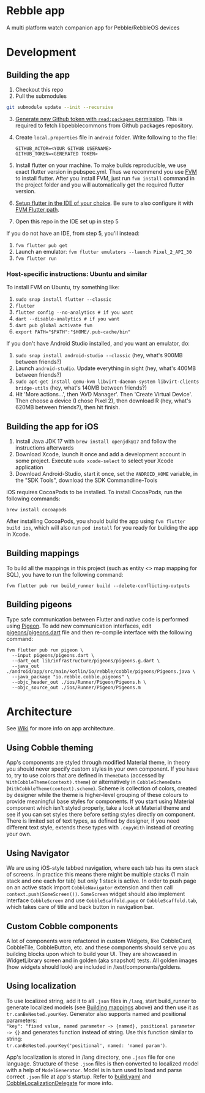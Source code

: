 # Rebble app

A multi platform watch companion app for Pebble/RebbleOS devices

# Development

## Building the app
1. Checkout this repo
2. Pull the submodules
```bash
git submodule update --init --recursive
```
3. [Generate new Github token with `read:packages` permission](https://github.com/settings/tokens). This is required to fetch libpebblecommons from Github packages repository.
4. Create `local.properties` file in `android` folder. Write following to the file:

    ```
    GITHUB_ACTOR=<YOUR GITHUB USERNAME>
    GITHUB_TOKEN=<GENERATED TOKEN>
    ```
5. Install flutter on your machine. To make builds reproducible, we use exact flutter version in pubspec.yml. Thus we recommend you use [FVM](https://fvm.app/documentation/getting-started/installation) to install flutter. After you install FVM, just run `fvm install` command in the
 project folder and you will automatically get the required flutter version. 
6. [Setup flutter in the IDE of your choice](https://flutter.dev/docs/get-started/editor). Be sure to also configure it with [FVM Flutter path](https://fvm.app/docs/getting_started/configuration#ide).
7. Open this repo in the IDE set up in step 5

If you do not have an IDE, from step 5, you'll instead:

1. `fvm flutter pub get`
2. Launch an emulator: `fvm flutter emulators --launch Pixel_2_API_30`
3. `fvm flutter run`

### Host-specific instructions: Ubuntu and similar

To install FVM on Ubuntu, try something like:

1. `sudo snap install flutter --classic`
2. `flutter`
3. `flutter config --no-analytics # if you want`
4. `dart --disable-analytics # if you want`
5. `dart pub global activate fvm`
6. `export PATH="$PATH":"$HOME/.pub-cache/bin"`

If you don't have Android Studio installed, and you want an emulator, do:

1. `sudo snap install android-studio --classic` (hey, what's 900MB between friends?)
2. Launch `android-studio`.  Update everything in sight (hey, what's 400MB between friends?)
3. `sudo apt-get install qemu-kvm libvirt-daemon-system libvirt-clients bridge-utils` (hey, what's 140MB between friends?)
4. Hit 'More actions...', then 'AVD Manager'.  Then 'Create Virtual Device'. 
Then choose a device (I chose Pixel 2), then download R (hey, what's 620MB
between friends?), then hit finish.

## Building the app for iOS

1. Install Java JDK 17 with `brew install openjdk@17` and follow the instructions afterwards
2. Download Xcode, launch it once and add a development account in some project. Execute `sudo xcode-select` to select your Xcode application
3. Download Android-Studio, start it once, set the `ANDROID_HOME` variable, in the "SDK Tools", download the SDK Commandline-Tools

iOS requires CocoaPods to be installed. To install CocoaPods, run the following commands:

```
brew install cocoapods
```

After installing CocoaPods, you should build the app using `fvm flutter build ios`, which will also run `pod install` for you ready for building the app in Xcode.

## Building mappings

To build all the mappings in this project (such as entity <> map mapping for SQL), you have to
run the following command:

`fvm flutter pub run build_runner build --delete-conflicting-outputs`

## Building pigeons

Type safe communication between Flutter and native code is performed 
using [Pigeon](https://pub.dev/packages/pigeon). To add new communication interfaces, edit
[pigeons/pigeons.dart](pigeons/pigeons.dart) file and then re-compile interface
with the following command:

```
fvm flutter pub run pigeon \
  --input pigeons/pigeons.dart \
  --dart_out lib/infrastructure/pigeons/pigeons.g.dart \
  --java_out ./android/app/src/main/kotlin/io/rebble/cobble/pigeons/Pigeons.java \
  --java_package "io.rebble.cobble.pigeons" \
  --objc_header_out ./ios/Runner/Pigeon/Pigeons.h \
  --objc_source_out ./ios/Runner/Pigeon/Pigeons.m
```

# Architecture

See [Wiki](https://github.com/pebble-dev/mobile-app/wiki) for more info on app architecture.

## Using Cobble theming

App's components are styled through modified Material theme, in theory you should never specify
custom styles in your own component. If you have to, try to use colors that are defined in 
`ThemeData` (accessed by `WithCobbleTheme(context).theme`) or alternatively in 
`CobbleSchemeData` (`WithCobbleTheme(context).scheme`). Scheme is collection of colors, 
created by designer while the theme is higher-level grouping of these colours to provide meaningful 
base styles for components. If you start using Material component which isn't styled properly, 
take a look at Material theme and see if you can set styles there before setting styles directly on
component. There is limited set of text types, as defined by designer, if you need different text 
style, extends these types with `.copyWith` instead of creating your own.

## Using Navigator

We are using iOS-style tabbed navigation, where each tab has its own stack of screens. In practice
this means there might be multiple stacks (1 main stack and one each for tab) but only 1 stack is
active. In order to push page on an active stack import `CobbleNavigator` extension and then call
`context.push(SomeScreen())`. `SomeScreen` widget should also implement interface `CobbleScreen` and
use `CobbleScaffold.page` or `CobbleScaffold.tab`, which takes care of title and back button in 
navigation bar.

## Custom Cobble components

A lot of components were refactored in custom Widgets, like CobbleCard, CobbleTile, CobbleButton, etc.
and these components should serve you as building blocks upon which to build your UI. They are 
showcased in WidgetLibrary screen and in golden (aka snapshot) tests. All golden images (how widgets 
should look) are included in /test/components/goldens.

## Using localization

To use localized string, add it to all `.json` files in `/lang`, start build_runner to generate 
localized models (see [Building mappings](#building-mappings) above) and then use it as 
`tr.canBeNested.yourKey`. Generator also supports named  and positional parameters:  
`"key": "fixed value, named parameter -> {named}, positional parameter -> {}` and generates 
function instead of string. Use this function similar to string:  
`tr.canBeNested.yourKey('positional', named: 'named param')`.

App's localization is stored in /lang directory, one `.json` file for one language. Structure of 
these `.json` files is then converted to localized model with a help of `ModelGenerator`. Model
is in turn used to load and parse correct `.json` file at app's startup. Refer to 
[build.yaml](build.yaml) and [CobbleLocalizationDelegate](lib/localization/localization_delegate.dart)
for more info.
